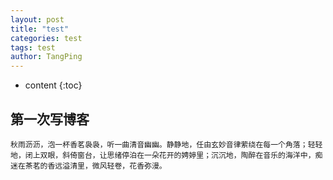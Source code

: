 ```yaml
---
layout: post
title: "test"
categories: test
tags: test
author: TangPing
---
```

* content
{:toc}
## 第一次写博客
	秋雨沥沥，泡一杯香茗袅袅，听一曲清音幽幽。静静地，任由玄妙音律萦绕在每一个角落；轻轻地，闭上双眼，斜倚窗台，让思绪停泊在一朵花开的娉婷里；沉沉地，陶醉在音乐的海洋中，痴迷在茶茗的香远溢清里，微风轻卷，花香弥漫。